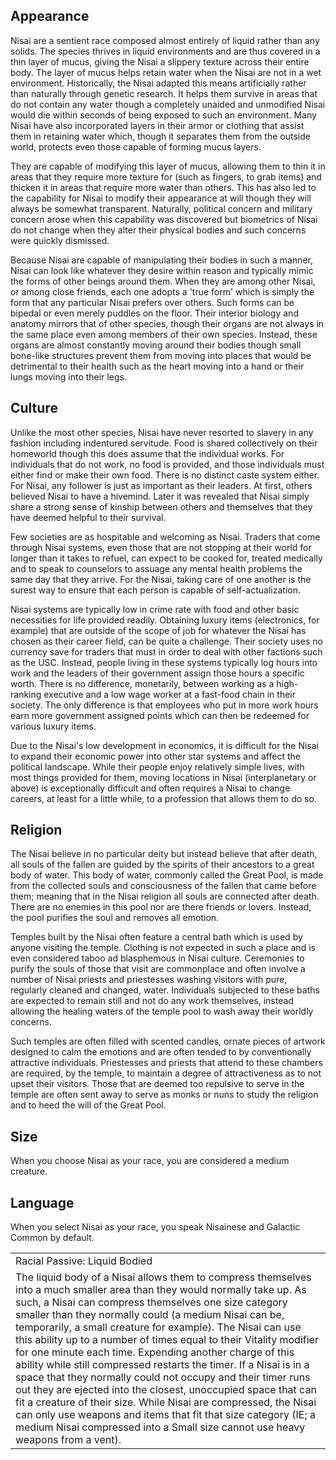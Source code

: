 ## Appearance

Nisai are a sentient race composed almost entirely of liquid rather than any solids. The species thrives in liquid environments and are thus covered in a thin layer of mucus, giving the Nisai a slippery texture across their entire body. The layer of mucus helps retain water when the Nisai are not in a wet environment. Historically, the Nisai adapted this means artificially rather than naturally through genetic research. It helps them survive in areas that do not contain any water though a completely unaided and unmodified Nisai would die within seconds of being exposed to such an environment. Many Nisai have also incorporated layers in their armor or clothing that assist them in retaining water which, though it separates them from the outside world, protects even those capable of forming mucus layers.

They are capable of modifying this layer of mucus, allowing them to thin it in areas that they require more texture for (such as fingers, to grab items) and thicken it in areas that require more water than others. This has also led to the capability for Nisai to modify their appearance at will though they will always be somewhat transparent. Naturally, political concern and military concern arose when this capability was discovered but biometrics of Nisai do not change when they alter their physical bodies and such concerns were quickly dismissed.

Because Nisai are capable of manipulating their bodies in such a manner, Nisai can look like whatever they desire within reason and typically mimic the forms of other beings around them. When they are among other Nisai, or among close friends, each one adopts a 'true form' which is simply the form that any particular Nisai prefers over others. Such forms can be bipedal or even merely puddles on the floor. Their interior biology and anatomy mirrors that of other species, though their organs are not always in the same place even among members of their own species. Instead, these organs are almost constantly moving around their bodies though small bone-like structures prevent them from moving into places that would be detrimental to their health such as the heart moving into a hand or their lungs moving into their legs.

## Culture

Unlike the most other species, Nisai have never resorted to slavery in any fashion including indentured servitude. Food is shared collectively on their homeworld though this does assume that the individual works. For individuals that do not work, no food is provided, and those individuals must either find or make their own food. There is no distinct caste system either. For Nisai, any follower is just as important as their leaders. At first, others believed Nisai to have a hivemind. Later it was revealed that Nisai simply share a strong sense of kinship between others and themselves that they have deemed helpful to their survival.

Few societies are as hospitable and welcoming as Nisai. Traders that come through Nisai systems, even those that are not stopping at their world for longer than it takes to refuel, can expect to be cooked for, treated medically and to speak to counselors to assuage any mental health problems the same day that they arrive. For the Nisai, taking care of one another is the surest way to ensure that each person is capable of self-actualization.

Nisai systems are typically low in crime rate with food and other basic necessities for life provided readily. Obtaining luxury items (electronics, for example) that are outside of the scope of job for whatever the Nisai has chosen as their career field, can be quite a challenge. Their society uses no currency save for traders that must in order to deal with other factions such as the USC. Instead, people living in these systems typically log hours into work and the leaders of their government assign those hours a specific worth. There is no difference, monetarily, between working as a high-ranking executive and a low wage worker at a fast-food chain in their society. The only difference is that employees who put in more work hours earn more government assigned points which can then be redeemed for various luxury items.

Due to the Nisai's low development in economics, it is difficult for the Nisai to expand their economic power into other star systems and affect the political landscape. While their people enjoy relatively simple lives, with most things provided for them, moving locations in Nisai (interplanetary or above) is exceptionally difficult and often requires a Nisai to change careers, at least for a little while, to a profession that allows them to do so.

## Religion

The Nisai believe in no particular deity but instead believe that after death, all souls of the fallen are guided by the spirits of their ancestors to a great body of water. This body of water, commonly called the Great Pool, is made from the collected souls and consciousness of the fallen that came before them; meaning that in the Nisai religion all souls are connected after death. There are no enemies in this pool nor are there friends or lovers. Instead, the pool purifies the soul and removes all emotion.

Temples built by the Nisai often feature a central bath which is used by anyone visiting the temple. Clothing is not expected in such a place and is even considered taboo ad blasphemous in Nisai culture. Ceremonies to purify the souls of those that visit are commonplace and often involve a number of Nisai priests and priestesses washing visitors with pure, regularly cleaned and changed, water. Individuals subjected to these baths are expected to remain still and not do any work themselves, instead allowing the healing waters of the temple pool to wash away their worldly concerns.

Such temples are often filled with scented candles, ornate pieces of artwork designed to calm the emotions and are often tended to by conventionally attractive individuals. Priestesses and priests that attend to these chambers are required, by the temple, to maintain a degree of attractiveness as to not upset their visitors. Those that are deemed too repulsive to serve in the temple are often sent away to serve as monks or nuns to study the religion and to heed the will of the Great Pool.

## Size

When you choose Nisai as your race, you are considered a medium creature.

## Language

When you select Nisai as your race, you speak Nisainese and Galactic Common by default.

|   |
|---|
|Racial Passive: Liquid Bodied|
|The liquid body of a Nisai allows them to compress themselves into a much smaller area than they would normally take up. As such, a Nisai can compress themselves one size category smaller than they normally could (a medium Nisai can be, temporarily, a small creature for example). The Nisai can use this ability up to a number of times equal to their Vitality modifier for one minute each time. Expending another charge of this ability while still compressed restarts the timer. If a Nisai is in a space that they normally could not occupy and their timer runs out they are ejected into the closest, unoccupied space that can fit a creature of their size. While Nisai are compressed, the Nisai can only use weapons and items that fit that size category (IE; a medium Nisai compressed into a Small size cannot use heavy weapons from a vent).|